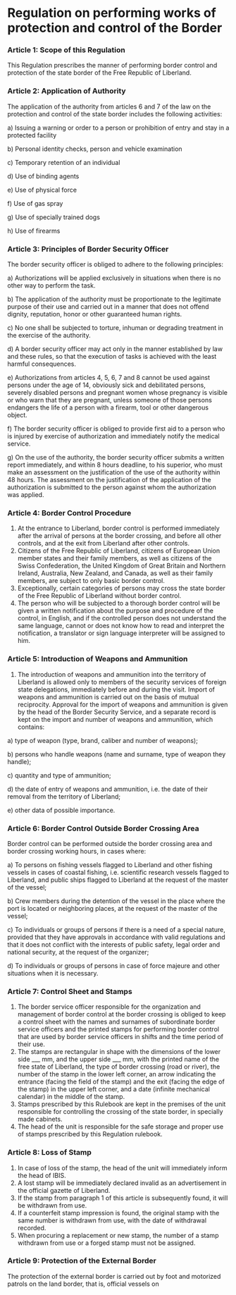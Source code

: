 # Regulation on performing works of protection and control of the Border

### Article 1: Scope of this Regulation
This Regulation prescribes the manner of performing border control and protection of the state border of the Free Republic of Liberland.

### Article 2: Application of Authority
The application of the authority from articles 6 and 7 of the law on the protection and control of the state border includes the following activities:

a) Issuing a warning or order to a person or prohibition of entry and stay in a protected facility

b) Personal identity checks, person and vehicle examination

c) Temporary retention of an individual

d) Use of binding agents

e) Use of physical force

f) Use of gas spray

g) Use of specially trained dogs

h) Use of firearms

### Article 3: Principles of Border Security Officer
The border security officer is obliged to adhere to the following principles:

a) Authorizations will be applied exclusively in situations when there is no other way to perform the task.

b) The application of the authority must be proportionate to the legitimate purpose of their use and carried out in a manner that does not offend dignity, reputation, honor or other guaranteed human rights.

c) No one shall be subjected to torture, inhuman or degrading treatment in the exercise of the authority.

d) A border security officer may act only in the manner established by law and these rules, so that the execution of tasks is achieved with the least harmful consequences.

e) Authorizations from articles 4, 5, 6, 7 and 8 cannot be used against persons under the age of 14, obviously sick and debilitated persons, severely disabled persons and pregnant women whose pregnancy is visible or who warn that they are pregnant, unless someone of those persons endangers the life of a person with a firearm, tool or other dangerous object.

f) The border security officer is obliged to provide first aid to a person who is injured by exercise of authorization and immediately notify the medical service.

g) On the use of the authority, the border security officer submits a written report immediately, and within 8 hours deadline, to his superior, who must make an assessment on the justification of the use of the authority within 48 hours. The assessment on the justification of the application of the authorization is submitted to the person against whom the authorization was applied.

### Article 4: Border Control Procedure
1. At the entrance to Liberland, border control is performed immediately after the arrival of persons at the border crossing, and before all other controls, and at the exit from Liberland after other controls.
2. Citizens of the Free Republic of Liberland, citizens of European Union member states and their family members, as well as citizens of the Swiss Confederation, the United Kingdom of Great Britain and Northern Ireland, Australia, New Zealand, and Canada, as well as their family members, are subject to only basic border control.
3. Exceptionally, certain categories of persons may cross the state border of the Free Republic of Liberland without border control.
4. The person who will be subjected to a thorough border control will be given a written notification about the purpose and procedure of the control, in English, and if the controlled person does not understand the same language, cannot or does not know how to read and interpret the notification, a translator or sign language interpreter will be assigned to him.

### Article 5: Introduction of Weapons and Ammunition
1. The introduction of weapons and ammunition into the territory of Liberland is allowed only to members of the security services of foreign state delegations, immediately before and during the visit. Import of weapons and ammunition is carried out on the basis of mutual reciprocity. Approval for the import of weapons and ammunition is given by the head of the Border Security Service, and a separate record is kept on the import and number of weapons and ammunition, which contains:

a) type of weapon (type, brand, caliber and number of weapons);

b) persons who handle weapons (name and surname, type of weapon they handle);

c) quantity and type of ammunition;

d) the date of entry of weapons and ammunition, i.e. the date of their removal from the territory of Liberland;

e) other data of possible importance.

### Article 6: Border Control Outside Border Crossing Area
Border control can be performed outside the border crossing area and border crossing working hours, in cases where:

a) To persons on fishing vessels flagged to Liberland and other fishing vessels in cases of coastal fishing, i.e. scientific research vessels flagged to Liberland, and public ships flagged to Liberland at the request of the master of the vessel;

b) Crew members during the detention of the vessel in the place where the port is located or neighboring places, at the request of the master of the vessel;

c) To individuals or groups of persons if there is a need of a special nature, provided that they have approvals in accordance with valid regulations and that it does not conflict with the interests of public safety, legal order and national security, at the request of the organizer;

d) To individuals or groups of persons in case of force majeure and other situations when it is necessary.

### Article 7: Control Sheet and Stamps
1. The border service officer responsible for the organization and management of border control at the border crossing is obliged to keep a control sheet with the names and surnames of subordinate border service officers and the printed stamps for performing border control that are used by border service officers in shifts and the time period of their use.
2. The stamps are rectangular in shape with the dimensions of the lower side ___ mm, and the upper side ___ mm, with the printed name of the free state of Liberland, the type of border crossing (road or river), the number of the stamp in the lower left corner, an arrow indicating the entrance (facing the field of the stamp) and the exit (facing the edge of the stamp) in the upper left corner, and a date (infinite mechanical calendar) in the middle of the stamp.
3. Stamps prescribed by this Rulebook are kept in the premises of the unit responsible for controlling the crossing of the state border, in specially made cabinets.
4. The head of the unit is responsible for the safe storage and proper use of stamps prescribed by this Regulation rulebook.

### Article 8: Loss of Stamp
1. In case of loss of the stamp, the head of the unit will immediately inform the head of IBIS.
2. A lost stamp will be immediately declared invalid as an advertisement in the official gazette of Liberland.
3. If the stamp from paragraph 1 of this article is subsequently found, it will be withdrawn from use.
4. If a counterfeit stamp impression is found, the original stamp with the same number is withdrawn from use, with the date of withdrawal recorded.
5. When procuring a replacement or new stamp, the number of a stamp withdrawn from use or a forged stamp must not be assigned.

### Article 9: Protection of the External Border
The protection of the external border is carried out by foot and motorized patrols on the land border, that is, official vessels on

